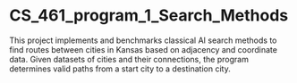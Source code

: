 # CS_461_program_1_Search_Methods
This project implements and benchmarks classical AI search methods to find routes between cities in Kansas based on adjacency and coordinate data. Given datasets of cities and their connections, the program determines valid paths from a start city to a destination city.
